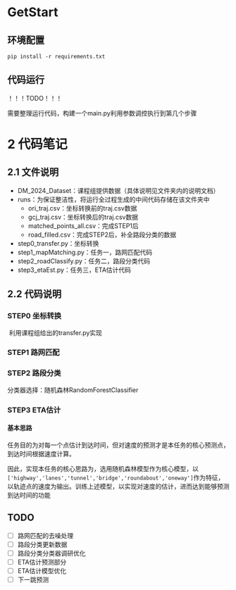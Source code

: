 

# GetStart

## 环境配置

```
pip install -r requirements.txt
```

## 代码运行

！！！TODO！！！

需要整理运行代码，构建一个main.py利用参数调控执行到第几个步骤

# 2 代码笔记

## 2.1 文件说明

- DM_2024_Dataset：课程组提供数据（具体说明见文件夹内的说明文档）
- runs：为保证整洁性，将运行全过程生成的中间代码存储在该文件夹中
  - ori_traj.csv：坐标转换前的traj.csv数据
  - gcj_traj.csv：坐标转换后的traj.csv数据
  - matched_points_all.csv：完成STEP1后
  - road_filled.csv：完成STEP2后，补全路段分类的数据
- step0_transfer.py：坐标转换
- step1_mapMatching.py：任务一，路网匹配代码
- step2_roadClassify.py：任务二，路段分类代码
- step3_etaEst.py：任务三，ETA估计代码

## 2.2 代码说明

### STEP0 坐标转换

​		利用课程组给出的transfer.py实现

### STEP1 路网匹配

### STEP2 路段分类

分类器选择：随机森林RandomForestClassifier

### STEP3 ETA估计

#### 基本思路

​		任务目的为对每一个点估计到达时间，但对速度的预测才是本任务的核心预测点，到达时间根据速度计算。

​		因此，实现本任务的核心思路为，选用随机森林模型作为核心模型，以`['highway','lanes','tunnel','bridge','roundabout','oneway']`作为特征，以轨迹点的速度为输出。训练上述模型，以实现对速度的估计，进而达到能够预测到达时间的功能





## TODO

- [ ] 路网匹配的去噪处理
- [ ] 路段分类更新数据
- [ ] 路段分类分类器调研优化
- [ ] ETA估计预测部分
- [ ] ETA估计模型优化
- [ ] 下一跳预测
